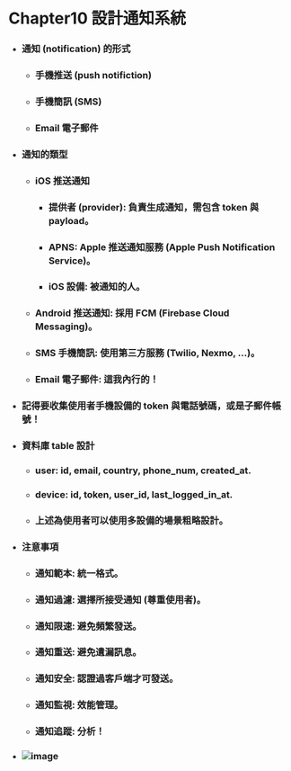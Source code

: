 Chapter10 設計通知系統
=====
* ### 通知 (notification) 的形式
    * ### 手機推送 (push notifiction)
    * ### 手機簡訊 (SMS)
    * ### Email 電子郵件
* ### 通知的類型
    * ### iOS 推送通知
        * ### 提供者 (provider): 負責生成通知，需包含 token 與 payload。
        * ### APNS: Apple 推送通知服務 (Apple Push Notification Service)。
        * ### iOS 設備: 被通知的人。
    * ### Android 推送通知: 採用 FCM (Firebase Cloud Messaging)。
    * ### SMS 手機簡訊: 使用第三方服務 (Twilio, Nexmo, ...)。
    * ### Email 電子郵件: 這我內行的！
* ### 記得要收集使用者手機設備的 token 與電話號碼，或是子郵件帳號！
* ### 資料庫 table 設計
    * ### user: id, email, country, phone_num, created_at.
    * ### device: id, token, user_id, last_logged_in_at.
    * ### 上述為使用者可以使用多設備的場景粗略設計。
* ### 注意事項
    * ### 通知範本: 統一格式。
    * ### 通知過濾: 選擇所接受通知 (尊重使用者)。
    * ### 通知限速: 避免頻繁發送。
    * ### 通知重送: 避免遺漏訊息。
    * ### 通知安全: 認證過客戶端才可發送。
    * ### 通知監視: 效能管理。
    * ### 通知追蹤: 分析！
* ### ![image](https://gitlab.com/ChiangWei/main/-/raw/master/SystemsDesign/Chapter10/SystemArchitectureDiagram.drawio.png)
<br />
